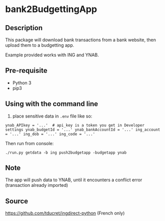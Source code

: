# bank2BudgettingApp

## Description

This package will download bank transactions from a bank website, then upload them to a budgetting app.

Example provided works with ING and YNAB.

## Pre-requisite

- Python 3
- pip3

## Using with the command line

1. place sensitive data in `.env` file like so:

`ynab_APIkey = '...'  # api_key is a token you get in Developer settings
ynab_budgetId = '...'
ynab_bankAccountId = '...'
ing_account = '...'
ing_dob = '...'
ing_code = '...'`

Then run from console:

`./run.py getdata -b ing push2budgetapp -budgetapp ynab`

## Note

The app will push data to YNAB, until it encounters a conflict error (transaction already imported)

## Source

https://github.com/tducret/ingdirect-python (French only)
